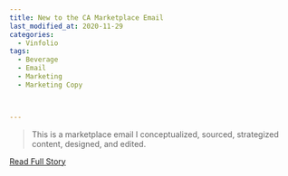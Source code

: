 ```yaml
---
title: New to the CA Marketplace Email
last_modified_at: 2020-11-29
categories:
  - Vinfolio
tags:
  - Beverage
  - Email
  - Marketing
  - Marketing Copy



---
```


> This is a marketplace email I conceptualized, sourced, strategized content, designed, and edited.

<a href="http://links.vinfolio.com/e/evib?_t=414f72b8e11b4850bb66506e2c10eaa1&_m=9f033351c30446399b12afd5ed9add65&_e=1BJ7zNnuaS6i-_ej9_ex82wgxgRSjefqI4PYRQaeFdLgnADUmOf71q60yIMVI5T1iUJbXjnc7ERM5707N1JLv_4Rc18ZM8kI460FqDv1DZVJ_4KzN8H7RUfVOT2rXwY6" target="_blank">Read Full Story</a>

